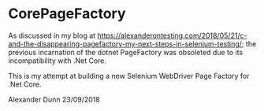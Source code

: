 # CorePageFactory
As discussed in my blog at https://alexanderontesting.com/2018/05/21/c-and-the-disappearing-pagefactory-my-next-steps-in-selenium-testing/; the previous incarnation of the dotnet PageFactory was obsoleted due to its incompatibility with .Net Core.

This is my attempt at building a new Selenium WebDriver Page Factory for .Net Core.

Alexander Dunn 23/09/2018
